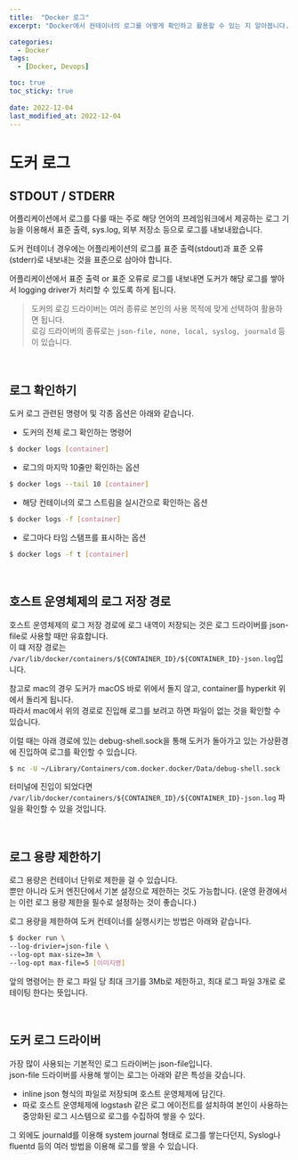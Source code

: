 ```yaml
---
title:  "Docker 로그"
excerpt: "Docker에서 컨테이너의 로그를 어떻게 확인하고 활용할 수 있는 지 알아봅니다.  "

categories:
  - Docker
tags:
  - [Docker, Devops]

toc: true
toc_sticky: true
 
date: 2022-12-04
last_modified_at: 2022-12-04
---
```


# 도커 로그  

## STDOUT / STDERR
어플리케이션에서 로그를 다룰 때는 주로 해당 언어의 프레임워크에서 제공하는 로그 기능을 이용해서 표준 출력, sys.log, 외부 저장소 등으로 로그를 내보내왔습니다.  
  
도커 컨테이너 경우에는 어플리케이션의 로그를 표준 출력(stdout)과 표준 오류(stderr)로 내보내는 것을 표준으로 삼아야 합니다.  

어플리케이션에서 표준 출력 or 표준 오류로 로그를 내보내면 도커가 해당 로그를 쌓아서 logging driver가 처리할 수 있도록 하게 됩니다.  
> 도커의 로깅 드라이버는 여러 종류로 본인의 사용 목적에 맞게 선택하여 활용하면 됩니다.  
로깅 드라이버의 종류로는 `json-file, none, local, syslog, journald` 등이 있습니다.  

<br>

## 로그 확인하기 
도커 로그 관련된 명령어 및 각종 옵션은 아래와 같습니다.  
- 도커의 전체 로그 확인하는 명령어  
```sh
$ docker logs [container]
```

- 로그의 마지막 10줄만 확인하는 옵션  
```sh
$ docker logs --tail 10 [container]
```

- 해당 컨테이너의 로그 스트림을 실시간으로 확인하는 옵션  
```sh
$ docker logs -f [container]
```

- 로그마다 타임 스탬프를 표시하는 옵션  
```sh
$ docker logs -f t [container]
```

<br>

## 호스트 운영체제의 로그 저장 경로
호스트 운영체제의 로그 저장 경로에 로그 내역이 저장되는 것은 로그 드라이버를 json-file로 사용할 때만 유효합니다.  
이 떄 저장 경로는 `/var/lib/docker/containers/${CONTAINER_ID}/${CONTAINER_ID}-json.log`입니다.  

참고로 mac의 경우 도커가 macOS 바로 위에서 돌지 않고, container를 hyperkit 위에서 돌리게 됩니다.  
따라서 mac에서 위의 경로로 진입해 로그를 보려고 하면 파일이 없는 것을 확인할 수 있습니다.    

이럴 때는 아래 경로에 있는 debug-shell.sock을 통해 도커가 돌아가고 있는 가상환경에 진입하여 로그를 확인할 수 있습니다.  
```sh
$ nc -U ~/Library/Containers/com.docker.docker/Data/debug-shell.sock
```

터미널에 진입이 되었다면 `/var/lib/docker/containers/${CONTAINER_ID}/${CONTAINER_ID}-json.log` 파일을 확인할 수 있을 것입니다.  

<br>

## 로그 용량 제한하기
로그 용량은 컨테이너 단위로 제한을 걸 수 있습니다.  
뿐만 아니라 도커 엔진단에서 기본 설정으로 제한하는 것도 가능합니다. (운영 환경에서는 이런 로그 용량 제한을 필수로 설정하는 것이 좋습니다.)  

로그 용량을 제한하여 도커 컨테이너를 실행시키는 방법은 아래와 같습니다.  
```sh
$ docker run \
--log-drivier=json-file \
--log-opt max-size=3m \
--log-opt max-file=5 [이미지명]
```
앞의 명령어는 한 로그 파일 당 최대 크기를 3Mb로 제한하고, 최대 로그 파일 3개로 로테이팅 한다는 뜻입니다.  

<br>

## 도커 로그 드라이버
가장 많이 사용되는 기본적인 로그 드라이버는 json-file입니다.  
json-file 드라이버를 사용해 쌓이는 로그는 아래와 같은 특성을 갖습니다.   
- inline json 형식의 파일로 저장되며 호스트 운영체제에 담긴다. 
- 따로 호스트 운영체제에 logstash 같은 로그 에이전트를 설치하여 본인이 사용하는 중앙화된 로그 시스템으로 로그를 수집하여 쌓을 수 있다.  

그 외에도 journald를 이용해 system journal 형태로 로그를 쌓는다던지, Syslog나 fluentd 등의 여러 방법을 이용해 로그를 쌓을 수 있습니다.
